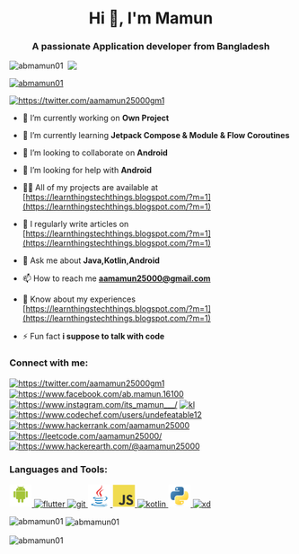 <h1 align="center">Hi 👋, I'm Mamun</h1>
<h3 align="center">A passionate Application developer from Bangladesh</h3>
<img align="right" alt"Coding" width="400" src="=https://www.lambdatest.com/resources/images/ezgif.com-gif-maker-16.gif"
     
<p align="left"> <img src="https://komarev.com/ghpvc/?username=abmamun01&label=Profile%20views&color=0e75b6&style=flat" alt="abmamun01" /> </p>

<p align="left"> <a href="https://github.com/ryo-ma/github-profile-trophy"><img src="https://github-profile-trophy.vercel.app/?username=abmamun01" alt="abmamun01" /></a> </p>

<p align="left"> <a href="https://twitter.com/https://twitter.com/aamamun25000gm1" target="blank"><img src="https://img.shields.io/twitter/follow/https://twitter.com/aamamun25000gm1?logo=twitter&style=for-the-badge" alt="https://twitter.com/aamamun25000gm1" /></a> </p>

- 🔭 I’m currently working on **Own Project**

- 🌱 I’m currently learning **Jetpack Compose & Module & Flow Coroutines**

- 👯 I’m looking to collaborate on **Android**

- 🤝 I’m looking for help with **Android**

- 👨‍💻 All of my projects are available at [https://learnthingstechthings.blogspot.com/?m=1](https://learnthingstechthings.blogspot.com/?m=1)

- 📝 I regularly write articles on [https://learnthingstechthings.blogspot.com/?m=1](https://learnthingstechthings.blogspot.com/?m=1)

- 💬 Ask me about **Java,Kotlin,Android**

- 📫 How to reach me **aamamun25000@gmail.com**

- 📄 Know about my experiences [https://learnthingstechthings.blogspot.com/?m=1](https://learnthingstechthings.blogspot.com/?m=1)

- ⚡ Fun fact **i suppose to talk with code**

<h3 align="left">Connect with me:</h3>
<p align="left">
<a href="https://twitter.com/https://twitter.com/aamamun25000gm1" target="blank"><img align="center" src="https://raw.githubusercontent.com/rahuldkjain/github-profile-readme-generator/master/src/images/icons/Social/twitter.svg" alt="https://twitter.com/aamamun25000gm1" height="30" width="40" /></a>
<a href="https://fb.com/https://www.facebook.com/ab.mamun.16100" target="blank"><img align="center" src="https://raw.githubusercontent.com/rahuldkjain/github-profile-readme-generator/master/src/images/icons/Social/facebook.svg" alt="https://www.facebook.com/ab.mamun.16100" height="30" width="40" /></a>
<a href="https://instagram.com/https://www.instagram.com/its_mamun___/" target="blank"><img align="center" src="https://raw.githubusercontent.com/rahuldkjain/github-profile-readme-generator/master/src/images/icons/Social/instagram.svg" alt="https://www.instagram.com/its_mamun___/" height="30" width="40" /></a>
<a href="https://medium.com/kl" target="blank"><img align="center" src="https://raw.githubusercontent.com/rahuldkjain/github-profile-readme-generator/master/src/images/icons/Social/medium.svg" alt="kl" height="30" width="40" /></a>
<a href="https://www.codechef.com/users/https://www.codechef.com/users/undefeatable12" target="blank"><img align="center" src="https://cdn.jsdelivr.net/npm/simple-icons@3.1.0/icons/codechef.svg" alt="https://www.codechef.com/users/undefeatable12" height="30" width="40" /></a>
<a href="https://www.hackerrank.com/https://www.hackerrank.com/aamamun25000" target="blank"><img align="center" src="https://raw.githubusercontent.com/rahuldkjain/github-profile-readme-generator/master/src/images/icons/Social/hackerrank.svg" alt="https://www.hackerrank.com/aamamun25000" height="30" width="40" /></a>
<a href="https://www.leetcode.com/https://leetcode.com/aamamun25000/" target="blank"><img align="center" src="https://raw.githubusercontent.com/rahuldkjain/github-profile-readme-generator/master/src/images/icons/Social/leet-code.svg" alt="https://leetcode.com/aamamun25000/" height="30" width="40" /></a>
<a href="https://www.hackerearth.com/https://www.hackerearth.com/@aamamun25000" target="blank"><img align="center" src="https://raw.githubusercontent.com/rahuldkjain/github-profile-readme-generator/master/src/images/icons/Social/hackerearth.svg" alt="https://www.hackerearth.com/@aamamun25000" height="30" width="40" /></a>
</p>

<h3 align="left">Languages and Tools:</h3>
<p align="left"> <a href="https://developer.android.com" target="_blank" rel="noreferrer"> <img src="https://raw.githubusercontent.com/devicons/devicon/master/icons/android/android-original-wordmark.svg" alt="android" width="40" height="40"/> </a> <a href="https://flutter.dev" target="_blank" rel="noreferrer"> <img src="https://www.vectorlogo.zone/logos/flutterio/flutterio-icon.svg" alt="flutter" width="40" height="40"/> </a> <a href="https://git-scm.com/" target="_blank" rel="noreferrer"> <img src="https://www.vectorlogo.zone/logos/git-scm/git-scm-icon.svg" alt="git" width="40" height="40"/> </a> <a href="https://www.java.com" target="_blank" rel="noreferrer"> <img src="https://raw.githubusercontent.com/devicons/devicon/master/icons/java/java-original.svg" alt="java" width="40" height="40"/> </a> <a href="https://developer.mozilla.org/en-US/docs/Web/JavaScript" target="_blank" rel="noreferrer"> <img src="https://raw.githubusercontent.com/devicons/devicon/master/icons/javascript/javascript-original.svg" alt="javascript" width="40" height="40"/> </a> <a href="https://kotlinlang.org" target="_blank" rel="noreferrer"> <img src="https://www.vectorlogo.zone/logos/kotlinlang/kotlinlang-icon.svg" alt="kotlin" width="40" height="40"/> </a> <a href="https://www.python.org" target="_blank" rel="noreferrer"> <img src="https://raw.githubusercontent.com/devicons/devicon/master/icons/python/python-original.svg" alt="python" width="40" height="40"/> </a> <a href="https://www.adobe.com/products/xd.html" target="_blank" rel="noreferrer"> <img src="https://cdn.worldvectorlogo.com/logos/adobe-xd.svg" alt="xd" width="40" height="40"/> </a> </p>

<p><img align="left" src="https://github-readme-stats.vercel.app/api/top-langs?username=abmamun01&show_icons=true&locale=en&layout=compact" alt="abmamun01" /></p>

<p>&nbsp;<img align="center" src="https://github-readme-stats.vercel.app/api?username=abmamun01&show_icons=true&locale=en" alt="abmamun01" /></p>

<p><img align="center" src="https://github-readme-streak-stats.herokuapp.com/?user=abmamun01&" alt="abmamun01" /></p>

